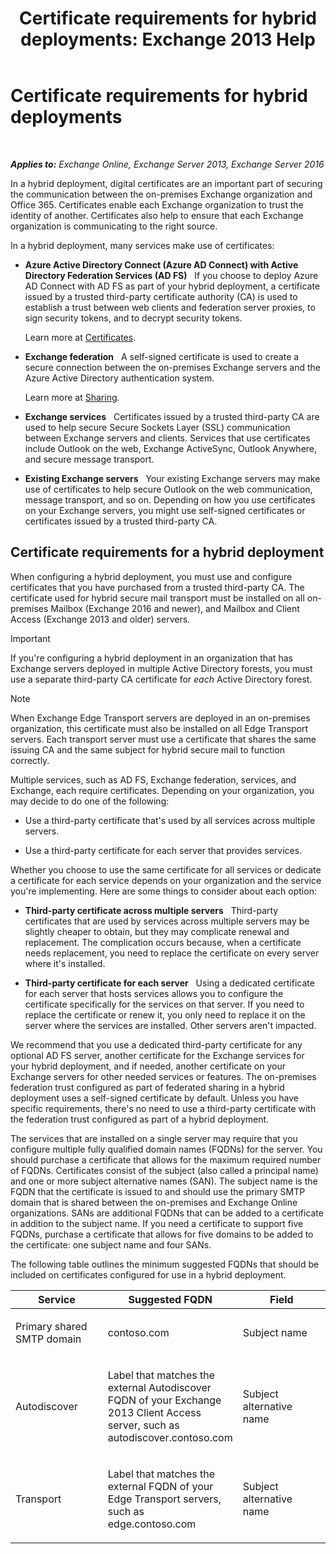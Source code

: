 ﻿---
title: 'Certificate requirements for hybrid deployments: Exchange 2013 Help'
TOCTitle: Certificate requirements for hybrid deployments
ms:assetid: 48d532cc-29f9-4009-9d2d-f19a9c13c320
ms:mtpsurl: https://technet.microsoft.com/en-us/library/Hh563848(v=EXCHG.150)
ms:contentKeyID: 48157716
ms.date: 02/05/2016
mtps_version: v=EXCHG.150
---

# Certificate requirements for hybrid deployments

 

_**Applies to:** Exchange Online, Exchange Server 2013, Exchange Server 2016_


In a hybrid deployment, digital certificates are an important part of securing the communication between the on-premises Exchange organization and Office 365. Certificates enable each Exchange organization to trust the identity of another. Certificates also help to ensure that each Exchange organization is communicating to the right source.

In a hybrid deployment, many services make use of certificates:

  - **Azure Active Directory Connect (Azure AD Connect) with Active Directory Federation Services (AD FS)**   If you choose to deploy Azure AD Connect with AD FS as part of your hybrid deployment, a certificate issued by a trusted third-party certificate authority (CA) is used to establish a trust between web clients and federation server proxies, to sign security tokens, and to decrypt security tokens.
    
    Learn more at [Certificates](http://go.microsoft.com/fwlink/p/?linkid=205993).

  - **Exchange federation**   A self-signed certificate is used to create a secure connection between the on-premises Exchange servers and the Azure Active Directory authentication system.
    
    Learn more at [Sharing](https://technet.microsoft.com/en-us/library/dd638083\(v=exchg.150\)).

  - **Exchange services**   Certificates issued by a trusted third-party CA are used to help secure Secure Sockets Layer (SSL) communication between Exchange servers and clients. Services that use certificates include Outlook on the web, Exchange ActiveSync, Outlook Anywhere, and secure message transport.

  - **Existing Exchange servers**   Your existing Exchange servers may make use of certificates to help secure Outlook on the web communication, message transport, and so on. Depending on how you use certificates on your Exchange servers, you might use self-signed certificates or certificates issued by a trusted third-party CA.

## Certificate requirements for a hybrid deployment

When configuring a hybrid deployment, you must use and configure certificates that you have purchased from a trusted third-party CA. The certificate used for hybrid secure mail transport must be installed on all on-premises Mailbox (Exchange 2016 and newer), and Mailbox and Client Access (Exchange 2013 and older) servers.


> [!IMPORTANT]
> If you're configuring a hybrid deployment in an organization that has Exchange servers deployed in multiple Active Directory forests, you must use a separate third-party CA certificate for <EM>each</EM> Active Directory forest.




> [!NOTE]
> When Exchange Edge Transport servers are deployed in an on-premises organization, this certificate must also be installed on all Edge Transport servers. Each transport server must use a certificate that shares the same issuing CA and the same subject for hybrid secure mail to function correctly.



Multiple services, such as AD FS, Exchange federation, services, and Exchange, each require certificates. Depending on your organization, you may decide to do one of the following:

  - Use a third-party certificate that's used by all services across multiple servers.

  - Use a third-party certificate for each server that provides services.

Whether you choose to use the same certificate for all services or dedicate a certificate for each service depends on your organization and the service you're implementing. Here are some things to consider about each option:

  - **Third-party certificate across multiple servers**   Third-party certificates that are used by services across multiple servers may be slightly cheaper to obtain, but they may complicate renewal and replacement. The complication occurs because, when a certificate needs replacement, you need to replace the certificate on every server where it's installed.

  - **Third-party certificate for each server**   Using a dedicated certificate for each server that hosts services allows you to configure the certificate specifically for the services on that server. If you need to replace the certificate or renew it, you only need to replace it on the server where the services are installed. Other servers aren't impacted.

We recommend that you use a dedicated third-party certificate for any optional AD FS server, another certificate for the Exchange services for your hybrid deployment, and if needed, another certificate on your Exchange servers for other needed services or features. The on-premises federation trust configured as part of federated sharing in a hybrid deployment uses a self-signed certificate by default. Unless you have specific requirements, there's no need to use a third-party certificate with the federation trust configured as part of a hybrid deployment.

The services that are installed on a single server may require that you configure multiple fully qualified domain names (FQDNs) for the server. You should purchase a certificate that allows for the maximum required number of FQDNs. Certificates consist of the subject (also called a principal name) and one or more subject alternative names (SAN). The subject name is the FQDN that the certificate is issued to and should use the primary SMTP domain that is shared between the on-premises and Exchange Online organizations. SANs are additional FQDNs that can be added to a certificate in addition to the subject name. If you need a certificate to support five FQDNs, purchase a certificate that allows for five domains to be added to the certificate: one subject name and four SANs.

The following table outlines the minimum suggested FQDNs that should be included on certificates configured for use in a hybrid deployment.


<table>
<colgroup>
<col style="width: 33%" />
<col style="width: 33%" />
<col style="width: 33%" />
</colgroup>
<thead>
<tr class="header">
<th>Service</th>
<th>Suggested FQDN</th>
<th>Field</th>
</tr>
</thead>
<tbody>
<tr class="odd">
<td><p>Primary shared SMTP domain</p></td>
<td><p>contoso.com</p></td>
<td><p>Subject name</p></td>
</tr>
<tr class="even">
<td><p>Autodiscover</p></td>
<td><p>Label that matches the external Autodiscover FQDN of your Exchange 2013 Client Access server, such as autodiscover.contoso.com</p></td>
<td><p>Subject alternative name</p></td>
</tr>
<tr class="odd">
<td><p>Transport</p></td>
<td><p>Label that matches the external FQDN of your Edge Transport servers, such as edge.contoso.com</p></td>
<td><p>Subject alternative name</p></td>
</tr>
</tbody>
</table>

